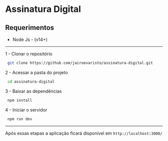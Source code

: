 # Assinatura Digital

## Requerimentos

 - Node Js - (v14+)

<hr />

1 - Clonar o repositório

```bash
 git clone https://github.com/jairoevaristo/assinatura-digital.git
```

2 - Acessar a pasta do projeto

```bash
 cd assinatura-digital
```

3 - Baixar as dependências

```bash
 npm install
```

4 - Iniciar o servidor

```bash
 npm run dev
```

<hr />

Após essas etapas a aplicação ficará disponível em `http://localhost:3000/`
